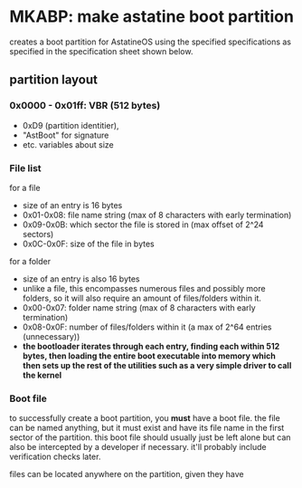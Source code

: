 # MKABP: make astatine boot partition
creates a boot partition for AstatineOS using the specified 
specifications as specified in the specification sheet shown below.

## partition layout
### 0x0000 - 0x01ff: VBR (512 bytes)
- 0xD9 (partition identitier),
- "AstBoot" for signature
- etc. variables about size
### File list
for a file
- size of an entry is 16 bytes
- 0x01-0x08: file name string (max of 8 characters with early termination)
- 0x09-0x0B: which sector the file is stored in (max offset of 2^24 sectors)
- 0x0C-0x0F: size of the file in bytes

for a folder
- size of an entry is also 16 bytes
- unlike a file, this encompasses numerous files and possibly more folders, so
  it will also require an amount of files/folders within it.
- 0x00-0x07: folder name string (max of 8 characters with early termination)
- 0x08-0x0F: number of files/folders within it (a max of 2^64 entries (unnecessary))
- **the bootloader iterates through 
each entry, finding each within 512 bytes, then 
loading the entire boot executable into memory 
which then sets up the rest of the utilities 
such as a very simple driver to call the kernel**
### Boot file
to successfully create a boot partition, you **must** have a boot file.
the file can be named anything, but it must exist and have its file name in the 
first sector
of the partition. this boot file should usually just be left alone but can also be
intercepted by a developer if necessary. it'll probably include verification checks
later.

files can be located anywhere on the partition, given they have 